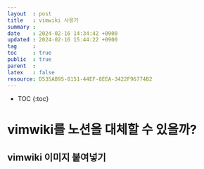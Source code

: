 ```yaml
---
layout  : post
title   : vimwiki 사용기
summary : 
date    : 2024-02-16 14:34:42 +0900
updated : 2024-02-16 15:44:22 +0900
tag     : 
toc     : true
public  : true
parent  : 
latex   : false
resource: D535AB95-8151-44EF-8EEA-3422F96774B2
---
```

* TOC
{:toc}

# vimwiki를 노션을 대체할 수 있을까?
 
## vimwiki 이미지 붙여넣기

